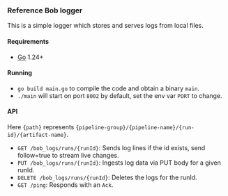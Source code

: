 ### Reference Bob logger

This is a simple logger which stores and serves logs from local files.

#### Requirements

- [Go](https://golang.org/dl/) 1.24+

#### Running

- `go build main.go` to compile the code and obtain a binary `main`.
- `./main` will start on port `8002` by default, set the env var `PORT` to change.

#### API

Here `{path}` represents `{pipeline-group}/{pipeline-name}/{run-id}/{artifact-name}`.

- `GET /bob_logs/runs/{runId}`: Sends log lines if the id exists, send follow=true to stream live changes.
- `PUT /bob_logs/runs/{runId}`: Ingests log data via PUT body for a given runId.
- `DELETE /bob_logs/runs/{runId}`: Deletes the logs for the runId.
- `GET /ping`: Responds with an `Ack`.
